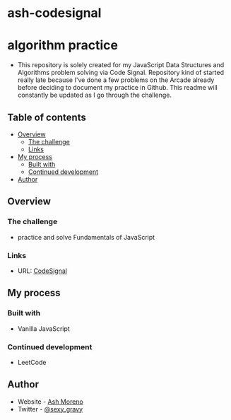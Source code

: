 # ash-codesignal

# algorithm practice

- This repository is solely created for my JavaScript Data Structures and Algorithms problem solving via Code Signal. Repository kind of started really late because I've done a few problems on the Arcade already before deciding to document my practice in Github. This readme will constantly be updated as I go through the challenge.

## Table of contents

- [Overview](#overview)
  - [The challenge](#the-challenge)
  - [Links](#links)
- [My process](#my-process)
  - [Built with](#built-with)
  - [Continued development](#continued-development)
- [Author](#author)

## Overview

### The challenge

- practice and solve Fundamentals of JavaScript

### Links

- URL: [CodeSignal](https://codesignal.com/?utm_source=bing&utm_medium=cpc&utm_term=codesignal&restored=1658505027159)

## My process

### Built with

- Vanilla JavaScript

### Continued development

- LeetCode

## Author

- Website - [Ash Moreno](https://www.ashmoreno.dev)
- Twitter - [@sexy_gravy](https://twitter.com/sexy_gravy)
